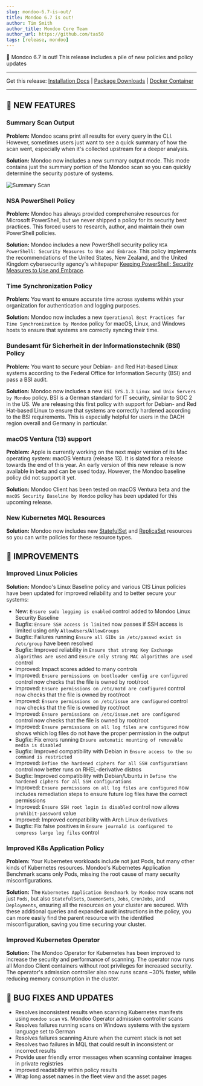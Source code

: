 ```yaml
---
slug: mondoo-6.7-is-out/
title: Mondoo 6.7 is out!
author: Tim Smith
author_title: Mondoo Core Team
author_url: https://github.com/tas50
tags: [release, mondoo]
---
```


🥳 Mondoo 6.7 is out! This release includes a pile of new policies and policy updates

---

Get this release: [Installation Docs](/cnspec/) | [Package Downloads](https://releases.mondoo.com/mondoo/) | [Docker Container](https://hub.docker.com/r/mondoo/client)

---

## 🎉 NEW FEATURES

### Summary Scan Output

**Problem:** Mondoo scans print all results for every query in the CLI. However, sometimes users just want to see a quick summary of how the scan went, especially when it's collected upstream for a deeper analysis.

**Solution:** Mondoo now includes a new summary output mode. This mode contains just the summary portion of the Mondoo scan so you can quickly determine the security posture of systems.

![Summary Scan](/img/releases/2022-07-19-mondoo-6.7-is-out/summary.png)

### NSA PowerShell Policy

**Problem:** Mondoo has always provided comprehensive resources for Microsoft PowerShell, but we never shipped a policy for its security best practices. This forced users to research, author, and maintain their own PowerShell policies.

**Solution:** Mondoo includes a new PowerShell security policy `NSA PowerShell: Security Measures to Use and Embrace`. This policy implements the recommendations of the United States, New Zealand, and the United Kingdom cybersecurity agency's whitepaper [Keeping PowerShell: Security Measures to Use and Embrace](https://media.defense.gov/2022/Jun/22/2003021689/-1/-1/1/CSI_KEEPING_POWERSHELL_SECURITY_MEASURES_TO_USE_AND_EMBRACE_20220622.PDF).

### Time Synchronization Policy

**Problem:** You want to ensure accurate time across systems within your organization for authentication and logging purposes.

**Solution:** Mondoo now includes a new `Operational Best Practices for Time Synchronization by Mondoo` policy for macOS, Linux, and Windows hosts to ensure that systems are correctly syncing their time.

### Bundesamt für Sicherheit in der Informationstechnik (BSI) Policy

**Problem:** You want to secure your Debian- and Red Hat-based Linux systems according to the Federal Office for Information Security (BSI) and pass a BSI audit.

**Solution:** Mondoo now includes a new `BSI SYS.1.3 Linux and Unix Servers by Mondoo` policy. BSI is a German standard for IT security, similar to SOC 2 in the US. We are releasing this first policy with support for Debian- and Red Hat-based Linux to ensure that systems are correctly hardened according to the BSI requirements. This is especially helpful for users in the DACH region overall and Germany in particular.

### macOS Ventura (13) support

**Problem:** Apple is currently working on the next major version of its Mac operating system: macOS Ventura (release 13). It is slated for a release towards the end of this year. An early version of this new release is now available in beta and can be used today. However, the Mondoo baseline policy did not support it yet.

**Solution:** Mondoo Client has been tested on macOS Ventura beta and the `macOS Security Baseline by Mondoo` policy has been updated for this upcoming release.

### New Kubernetes MQL Resources

**Solution:** Mondoo now includes new [StatefulSet](/mql/resources/k8s-pack/k8s.statefulset/) and [ReplicaSet](/mql/resources/k8s-pack/k8s.replicaset/) resources so you can write policies for these resource types.

## 🧹 IMPROVEMENTS

### Improved Linux Policies

**Solution:** Mondoo's Linux Baseline policy and various CIS Linux policies have been updated for improved reliability and to better secure your systems:

- New: `Ensure sudo logging is enabled` control added to Mondoo Linux Security Baseline
- Bugfix: `Ensure SSH access is limited` now passes if SSH access is limited using only `AllowUsers`/`AllowGroups`
- Bugfix: Failures running `Ensure all GIDs in /etc/passwd exist in /etc/group` have been resolved
- Bugfix: Improved reliability in `Ensure that strong Key Exchange algorithms are used` and `Ensure only strong MAC algorithms are used` control
- Improved: Impact scores added to many controls
- Improved: `Ensure permissions on bootloader config are configured` control now checks that the file is owned by root/root
- Improved: `Ensure permissions on /etc/motd are configured` control now checks that the file is owned by root/root
- Improved: `Ensure permissions on /etc/issue are configured` control now checks that the file is owned by root/root
- Improved: `Ensure permissions on /etc/issue.net are configured` control now checks that the file is owned by root/root
- Improved: `Ensure permissions on all log files are configured` now shows which log files do not have the proper permission in the output
- Bugfix: Fix errors running `Ensure automatic mounting of removable media is disabled`
- Bugfix: Improved compatibility with Debian in `Ensure access to the su command is restricted`
- Improved: `Define the hardened ciphers for all SSH configurations` control now better runs on RHEL-derivative distros
- Bugfix: Improved compatibility with Debian/Ubuntu in `Define the hardened ciphers for all SSH configurations`
- Improved: `Ensure permissions on all log files are configured` now includes remediation steps to ensure future log files have the correct permissions
- Improved: `Ensure SSH root login is disabled` control now allows `prohibit-password` value
- Improved: Improved compatibility with Arch Linux derivatives
- Bugfix: Fix false positives in `Ensure journald is configured to compress large log files` control

### Improved K8s Application Policy

**Problem:** Your Kubernetes workloads include not just Pods, but many other kinds of Kubernetes resources. Mondoo's Kubernetes Application Benchmark scans only Pods, missing the root cause of many security misconfigurations.

**Solution:** The `Kubernetes Application Benchmark by Mondoo` now scans not just `Pods`, but also `StatefulSets`, `DaemonSets`, `Jobs`, `CronJobs`, and `Deployments`, ensuring all the resources on your cluster are secured. With these additional queries and expanded audit instructions in the policy, you can more easily find the parent resource with the identified misconfiguration, saving you time securing your cluster.

### Improved Kubernetes Operator

**Solution:** The Mondoo Operator for Kubernetes has been improved to increase the security and performance of scanning. The operator now runs all Mondoo Client containers without root privileges for increased security. The operator's admission controller also now runs scans ~30% faster, while reducing memory consumption in the cluster.

## 🐛 BUG FIXES AND UPDATES

- Resolves inconsistent results when scanning Kubernetes manifests using `mondoo scan` vs. Mondoo Operator admission controller scans
- Resolves failures running scans on Windows systems with the system language set to German
- Resolves failures scanning Azure when the current stack is not set
- Resolves two failures in MQL that could result in inconsistent or incorrect results
- Provide user friendly error messages when scanning container images in private registries
- Improved readability within policy results
- Wrap long asset names in the fleet view and the asset pages

